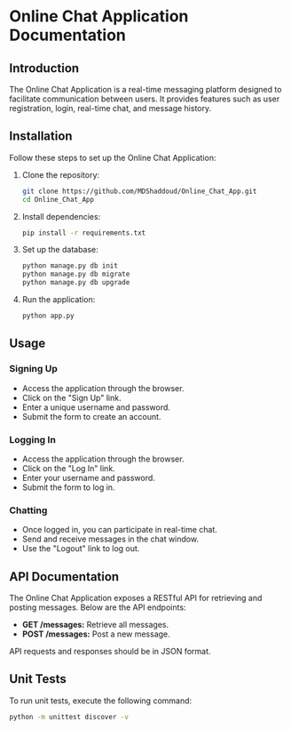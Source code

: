 # Online Chat Application Documentation


## Introduction

The Online Chat Application is a real-time messaging platform designed to facilitate communication between users. It provides features such as user registration, login, real-time chat, and message history.

## Installation

Follow these steps to set up the Online Chat Application:

1. Clone the repository:

    ```bash
    git clone https://github.com/MDShaddoud/Online_Chat_App.git
    cd Online_Chat_App
    ```

2. Install dependencies:

    ```bash
    pip install -r requirements.txt
    ```

3. Set up the database:

    ```bash
    python manage.py db init
    python manage.py db migrate
    python manage.py db upgrade
    ```

4. Run the application:

    ```bash
    python app.py
    ```

## Usage

### Signing Up

- Access the application through the browser.
- Click on the "Sign Up" link.
- Enter a unique username and password.
- Submit the form to create an account.

### Logging In

- Access the application through the browser.
- Click on the "Log In" link.
- Enter your username and password.
- Submit the form to log in.

### Chatting

- Once logged in, you can participate in real-time chat.
- Send and receive messages in the chat window.
- Use the "Logout" link to log out.

## API Documentation

The Online Chat Application exposes a RESTful API for retrieving and posting messages. Below are the API endpoints:

- **GET /messages:** Retrieve all messages.
- **POST /messages:** Post a new message.

API requests and responses should be in JSON format.

## Unit Tests

To run unit tests, execute the following command:

```bash
python -m unittest discover -v
